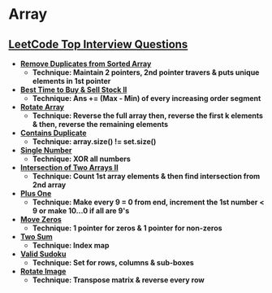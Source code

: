 # Array

## [LeetCode Top Interview Questions](https://leetcode.com/explore/interview/card/top-interview-questions-easy/92/array/)

- **[Remove Duplicates from Sorted Array](https://leetcode.com/explore/interview/card/top-interview-questions-easy/92/array/727/)**
  - **Technique: Maintain 2 pointers, 2nd pointer travers & puts unique elements in 1st pointer**
- **[Best Time to Buy & Sell Stock II](https://leetcode.com/explore/interview/card/top-interview-questions-easy/92/array/564/)**
  - **Technique: Ans += (Max - Min) of every increasing order segment**
- **[Rotate Array](https://leetcode.com/explore/interview/card/top-interview-questions-easy/92/array/646/)**
  - **Technique: Reverse the full array then, reverse the first k elements & then, reverse the remaining elements**
- **[Contains Duplicate](https://leetcode.com/explore/interview/card/top-interview-questions-easy/92/array/578/)**
  - **Technique: array.size() != set.size()**
- **[Single Number](https://leetcode.com/explore/interview/card/top-interview-questions-easy/92/array/549/)**
  - **Technique: XOR all numbers**
- **[Intersection of Two Arrays II](https://leetcode.com/explore/interview/card/top-interview-questions-easy/92/array/674/)**
  - **Technique: Count 1st array elements & then find intersection from 2nd array**
- **[Plus One](https://leetcode.com/explore/interview/card/top-interview-questions-easy/92/array/559/)**
  - **Technique: Make every 9 = 0 from end, increment the 1st number < 9 or make 10...0 if all are 9's**
- **[Move Zeros](https://leetcode.com/explore/interview/card/top-interview-questions-easy/92/array/567/)**
  - **Technique: 1 pointer for zeros & 1 pointer for non-zeros**
- **[Two Sum](https://leetcode.com/explore/interview/card/top-interview-questions-easy/92/array/546/)**
  - **Technique: Index map**
- **[Valid Sudoku](https://leetcode.com/explore/interview/card/top-interview-questions-easy/92/array/769/)**
  - **Technique: Set for rows, columns & sub-boxes**
- **[Rotate Image](https://leetcode.com/explore/interview/card/top-interview-questions-easy/92/array/770/)**
  - **Technique: Transpose matrix & reverse every row**

